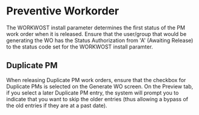 # Preventive Workorder

The WORKWOST install parameter determines the first status of the PM work order when it is released. Ensure that the user/group that would be generating the WO has the Status Authorization from 'A' (Awaiting Release) to the status code set for the WORKWOST install paramter.

## Duplicate PM

When releasing Duplicate PM work orders, ensure that the checkbox for Duplicate PMs is selected on the Generate WO screen. On the Preview tab, if you select a later Duplicate PM entry, the system will prompt you to indicate that you want to skip the older entries (thus allowing a bypass of the old entries if they are at a past date).
